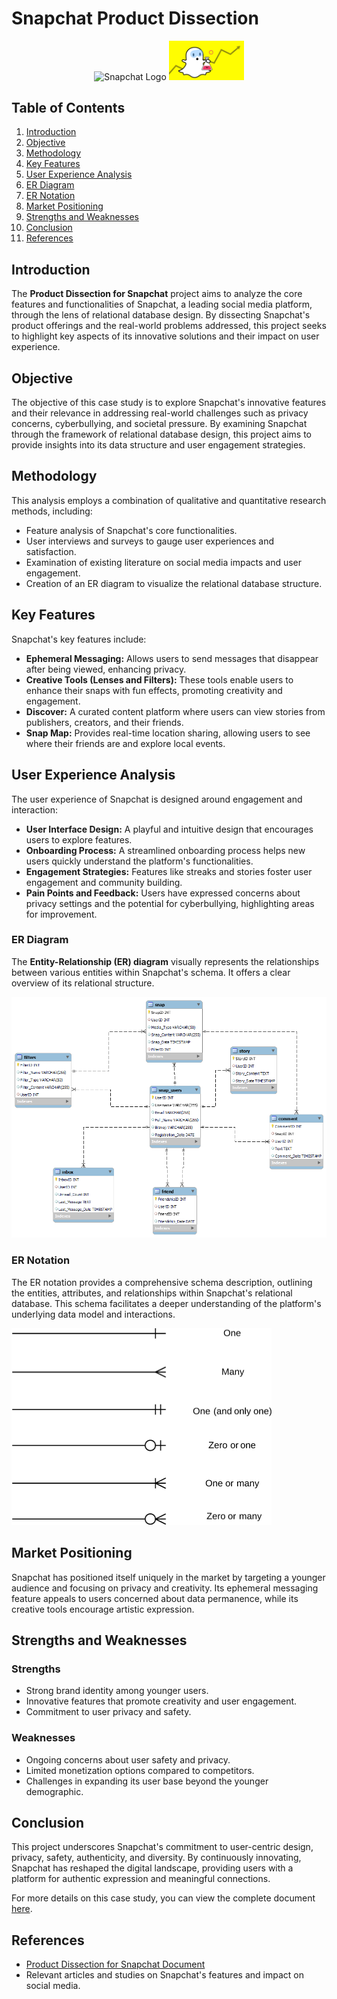 # Snapchat Product Dissection

<p align="center">
  <img src="https://github.com/shaikhrnafees/Case-Study---SnapChat-Product-Dissection-/blob/main/logo.avif" alt="Snapchat Logo" width="400"/> 
  <img src="https://github.com/shaikhrnafees/Case-Study---SnapChat-Product-Dissection-/blob/main/gif%202.webp" alt="GIF" width="120"/>
</p>

## Table of Contents
1. [Introduction](#introduction)
2. [Objective](#objective)
3. [Methodology](#methodology)
4. [Key Features](#key-features)
5. [User Experience Analysis](#user-experience-analysis)
6. [ER Diagram](#er-diagram)
7. [ER Notation](#er-notation)
8. [Market Positioning](#market-positioning)
9. [Strengths and Weaknesses](#strengths-and-weaknesses)
10. [Conclusion](#conclusion)
11. [References](#references)

## Introduction
The **Product Dissection for Snapchat** project aims to analyze the core features and functionalities of Snapchat, a leading social media platform, through the lens of relational database design. By dissecting Snapchat's product offerings and the real-world problems addressed, this project seeks to highlight key aspects of its innovative solutions and their impact on user experience.

## Objective
The objective of this case study is to explore Snapchat's innovative features and their relevance in addressing real-world challenges such as privacy concerns, cyberbullying, and societal pressure. By examining Snapchat through the framework of relational database design, this project aims to provide insights into its data structure and user engagement strategies.

## Methodology
This analysis employs a combination of qualitative and quantitative research methods, including:
- Feature analysis of Snapchat's core functionalities.
- User interviews and surveys to gauge user experiences and satisfaction.
- Examination of existing literature on social media impacts and user engagement.
- Creation of an ER diagram to visualize the relational database structure.

## Key Features
Snapchat's key features include:
- **Ephemeral Messaging:** Allows users to send messages that disappear after being viewed, enhancing privacy.
- **Creative Tools (Lenses and Filters):** These tools enable users to enhance their snaps with fun effects, promoting creativity and engagement.
- **Discover:** A curated content platform where users can view stories from publishers, creators, and their friends.
- **Snap Map:** Provides real-time location sharing, allowing users to see where their friends are and explore local events.

## User Experience Analysis
The user experience of Snapchat is designed around engagement and interaction:
- **User Interface Design:** A playful and intuitive design that encourages users to explore features.
- **Onboarding Process:** A streamlined onboarding process helps new users quickly understand the platform's functionalities.
- **Engagement Strategies:** Features like streaks and stories foster user engagement and community building.
- **Pain Points and Feedback:** Users have expressed concerns about privacy settings and the potential for cyberbullying, highlighting areas for improvement.

### ER Diagram
The **Entity-Relationship (ER) diagram** visually represents the relationships between various entities within Snapchat's schema. It offers a clear overview of its relational structure.

![ER Diagram](https://github.com/shaikhrnafees/Case-Study---SnapChat-Product-Dissection-/blob/main/ER%20Diagram.png)

### ER Notation
The ER notation provides a comprehensive schema description, outlining the entities, attributes, and relationships within Snapchat's relational database. This schema facilitates a deeper understanding of the platform's underlying data model and interactions.

![ER Notation](https://github.com/shaikhrnafees/Case-Study---SnapChat-Product-Dissection-/blob/main/ERD-Notation.png)

## Market Positioning
Snapchat has positioned itself uniquely in the market by targeting a younger audience and focusing on privacy and creativity. Its ephemeral messaging feature appeals to users concerned about data permanence, while its creative tools encourage artistic expression.

## Strengths and Weaknesses
### Strengths
- Strong brand identity among younger users.
- Innovative features that promote creativity and user engagement.
- Commitment to user privacy and safety.

### Weaknesses
- Ongoing concerns about user safety and privacy.
- Limited monetization options compared to competitors.
- Challenges in expanding its user base beyond the younger demographic.

## Conclusion
This project underscores Snapchat's commitment to user-centric design, privacy, safety, authenticity, and diversity. By continuously innovating, Snapchat has reshaped the digital landscape, providing users with a platform for authentic expression and meaningful connections.

For more details on this case study, you can view the complete document [here](https://github.com/shaikhrnafees/Case-Study---SnapChat-Product-Dissection-/blob/main/Product%20Dissection%20for%20Snapchat.docx).

## References
- [Product Dissection for Snapchat Document](https://github.com/shaikhrnafees/Case-Study---SnapChat-Product-Dissection-/blob/main/Product%20Dissection%20for%20Snapchat.docx)
- Relevant articles and studies on Snapchat's features and impact on social media.
